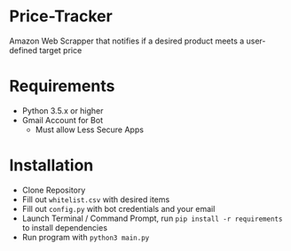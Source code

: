 # Price-Tracker
Amazon Web Scrapper that notifies if a desired product meets a user-defined target price

# Requirements
- Python 3.5.x or higher
- Gmail Account for Bot
  - Must allow Less Secure Apps

# Installation
- Clone Repository
- Fill out `whitelist.csv` with desired items
- Fill out `config.py` with bot credentials and your email
- Launch Terminal / Command Prompt, run `pip install -r requirements` to install dependencies
- Run program with `python3 main.py`

